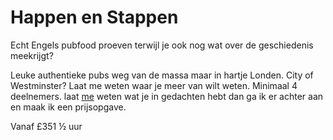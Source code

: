 # Happen en Stappen

<span class="lead">Echt Engels pubfood proeven terwijl je ook nog wat over de
geschiedenis meekrijgt?</span>

Leuke authentieke pubs weg van de massa maar in hartje Londen. City of
Westminster? Laat me weten waar je meer van wilt weten. Minimaal 4 deelnemers.
laat [me](mailto:ans@nlgids.london) weten wat je in gedachten hebt dan ga ik er
achter aan en maak ik een prijsopgave.

Vanaf <span class="price">£35</span><span class="duration">1 &frac12; uur</span>
